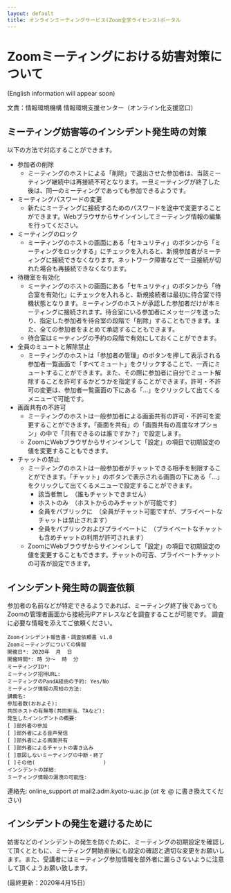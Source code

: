 ```yaml
---
layout: default
title: オンラインミーティングサービス(Zoom全学ライセンス)ポータル 
---
```

# Zoomミーティングにおける妨害対策について
(English information will appear soon)

文責：情報環境機構 情報環境支援センター（オンライン化支援窓口）

## ミーティング妨害等のインシデント発生時の対策

以下の方法で対応することができます。

- 参加者の削除
  - ミーティングのホストによる「削除」で退出させた参加者は、当該ミーティング継続中は再接続不可となります。一旦ミーティングが終了した後は、同一のミーティングであっても参加できるようです。
- ミーティングパスワードの変更
  - 新たにミーティングに接続するためのパスワードを途中で変更することができます。Webブラウザからサインインしてミーティング情報の編集を行ってください。
- ミーティングのロック
  - ミーティングのホストの画面にある「セキュリティ」のボタンから「ミーティングをロックする」にチェックを入れると、新規参加者がミーティングに接続できなくなります。ネットワーク障害などで一旦接続が切れた場合も再接続できなくなります。
- 待機室を有効化
  - ミーティングのホストの画面にある「セキュリティ」のボタンから「待合室を有効化」にチェックを入れると、新規接続者は最初に待合室で待機状態となります。ミーティングのホストが承認した参加者だけが本ミーティングに接続されます。待合室にいる参加者にメッセージを送ったり、指定した参加者を待合室の段階で「削除」することもできます。また、全ての参加者をまとめて承認することもできます。
  - 待合室はミーティングの予約の段階で有効にしておくことができます。
- 全員のミュートと解除禁止
  - ミーティングのホストは「参加者の管理」のボタンを押して表示される参加者一覧画面で「すべてミュート」をクリックすることで、一斉にミュートすることができます。また、その際に参加者に自分でミュート解除することを許可するかどうかを指定することができます。許可・不許可の変更は、参加者一覧画面の下にある「...」をクリックして出てくるメニューで可能です。
- 画面共有の不許可
  - ミーティングのホストは一般参加者による画面共有の許可・不許可を変更することができます。「画面を共有」の「画面共有の高度なオプション」の中で「共有できるのは誰ですか？」で設定します。
  - ZoomにWebブラウザからサインインして「設定」の項目で初期設定の値を変更することもできます。
- チャットの禁止
  - ミーティングのホストは一般参加者がチャットできる相手を制限することができます。「チャット」のボタンで表示される画面の下にある「...」をクリックして出てくるメニューで設定することができます。
    - 該当者無し　（誰もチャットできません）
    - ホストのみ　（ホストからのみチャットが可能です）
    - 全員をパブリックに　（全員がチャット可能ですが、プライベートなチャットは禁止されます）
    - 全員をパブリックおよびプライベートに　（プライベートなチャットも含めチャットの利用が許可されます）
  - ZoomにWebブラウザからサインインして「設定」の項目で初期設定の値を変更することもできます。チャットの可否、プライベートチャットの可否が設定できます。
## インシデント発生時の調査依頼

参加者の名前などが特定できるようであれば、ミーティング終了後であってもZoomの管理者画面から接続元IPアドレスなどを調査することが可能です。
調査に必要な情報を添えてご依頼ください。

```
Zoomインシデント報告書・調査依頼書 v1.0
Zoomミーティングについての情報
開催日*: 2020年  月  日
開催時間*: 時 分～  時  分
ミーティングID*: 
ミーティング招待URL: 
ミーティングのPandA経由の予約: Yes/No
ミーティング情報の周知の方法:
講義名:
参加者数(おおよそ):
共同ホストの有無等(共同担当、TAなど):
発生したインシデントの概要:
[ ]部外者の参加
[ ]部外者による音声発信
[ ]部外者による画面共有
[ ]部外者によるチャットの書き込み
[ ]意図しないミーティングの中断・終了
[ ]その他(                      )
インシデントの詳細:
ミーティング情報の漏洩の可能性:
```

連絡先: online_support _at_ mail2.adm.kyoto-u.ac.jp (_at_ を @ に書き換えてください) 

## インシデントの発生を避けるために

妨害などのインシデントの発生を防ぐために、ミーティングの初期設定を確認して頂くとともに、ミーティング開始直後にも設定の確認と適切な変更をお願いします。また、受講者にはミーティング参加情報を部外者に漏らさないように注意して頂くようお願い致します。

(最終更新：2020年4月15日)
